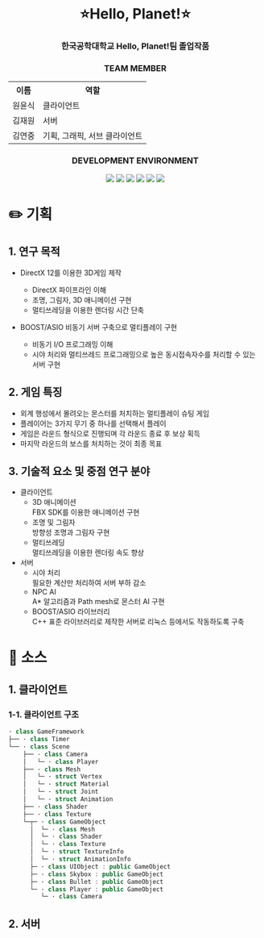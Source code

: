 <div align="center">
  <h1>⭐Hello, Planet!⭐</h1>
  <h3>한국공학대학교 Hello, Planet!팀 졸업작품</h3>
  <h3>TEAM MEMBER</h3>
  
  <table>
    <th>이름</th> <th>역할</th>
    <tr><!-- 첫번째 줄 시작 -->
      <td>원윤식</td>
      <td>클라이언트</td>
    </tr><!-- 첫번째 줄 끝 -->
    <tr><!-- 두번째 줄 시작 -->
      <td>김재원</td>
      <td>서버</td>
    </tr><!-- 두번째 줄 끝 -->
    <tr>
      <td>김연중</td>
      <td>기획, 그래픽, 서브 클라이언트</td>
    </tr>
  </table>

  <h3>DEVELOPMENT ENVIRONMENT</h3>
  <img src="https://img.shields.io/badge/C++-00599C?style={flat}&logo=C%2B%2B&logoColor=white"/>
  <img src="https://img.shields.io/badge/DirectX12-5E5E5E?style={flat}&logo=microsoft&logoColor=white"/>
  <img src="https://img.shields.io/badge/Blender-F5792A?style={flat}&logo=blender&logoColor=white"/>
  <img src="https://img.shields.io/badge/Github-181717?style={flat}&logo=github&logoColor=white"/>
  <img src="https://img.shields.io/badge/SourceTree-0052CC?style={flat}&logo=sourcetree&logoColor=white"/>
  <img src="https://img.shields.io/badge/Notion-000?style={flat}&logo=notion&logoColor=white"/>
</div>

# ✏️ 기획
## 1. 연구 목적
- DirectX 12를 이용한 3D게임 제작
  - DirectX 파이프라인 이해
  - 조명, 그림자, 3D 애니메이션 구현
  - 멀티쓰레딩을 이용한 렌더링 시간 단축

- BOOST/ASIO 비동기 서버 구축으로 멀티플레이 구현
  - 비동기 I/O 프로그래밍 이해
  - 시야 처리와 멀티쓰레드 프로그래밍으로 높은 동시접속자수를 처리할 수 있는 서버 구현

## 2. 게임 특징
- 외계 행성에서 몰려오는 몬스터를 처치하는 멀티플레이 슈팅 게임
- 플레이어는 3가지 무기 중 하나를 선택해서 플레이
- 게임은 라운드 형식으로 진행되며 각 라운드 종료 후 보상 획득
- 마지막 라운드의 보스를 처치하는 것이 최종 목표

## 3. 기술적 요소 및 중점 연구 분야
- 클라이언트
  - 3D 애니메이션<br>FBX SDK를 이용한 애니메이션 구현
  - 조명 및 그림자<br>방향성 조명과 그림자 구현
  - 멀티쓰레딩<br>멀티쓰레딩을 이용한 렌더링 속도 향상
- 서버
  - 시야 처리<br>필요한 계산만 처리하여 서버 부하 감소
  - NPC AI<br>A* 알고리즘과 Path mesh로 몬스터 AI 구현
  - BOOST/ASIO 라이브러리<br>C++ 표준 라이브러리로 제작한 서버로 리눅스 등에서도 작동하도록 구축

# 📂 소스
## 1. 클라이언트
### 1-1. 클라이언트 구조
```cpp
· class GameFramework
├── · class Timer
└── · class Scene
    ├── · class Camera
    │   └─ · class Player
    ├── · class Mesh
    │	└─ · struct Vertex
    │	└─ · struct Material
    │	└─ · struct Joint
    │	└─ · struct Animation
    ├── · class Shader
    ├── · class Texture
    └─┬─ · class GameObject
      │  └─ · class Mesh
      │  └─ · class Shader
      │  └─ · class Texture
      │  └─ · struct TextureInfo
      │  └─ · struct AnimationInfo
      ├─ · class UIObject : public GameObject
      ├─ · class Skybox : public GameObject
      ├─ · class Bullet : public GameObject
      └─ · class Player : public GameObject
         └─ · class Camera
```
## 2. 서버

